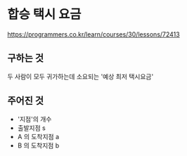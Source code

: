 # 합승 택시 요금
https://programmers.co.kr/learn/courses/30/lessons/72413

## 구하는 것
두 사람이 모두 귀가하는데 소요되는 '예상 최저 택시요금'
## 주어진 것
- '지점'의 개수
- 출발지점 s
- A 의 도착지점 a
- B 의 도착지점 b